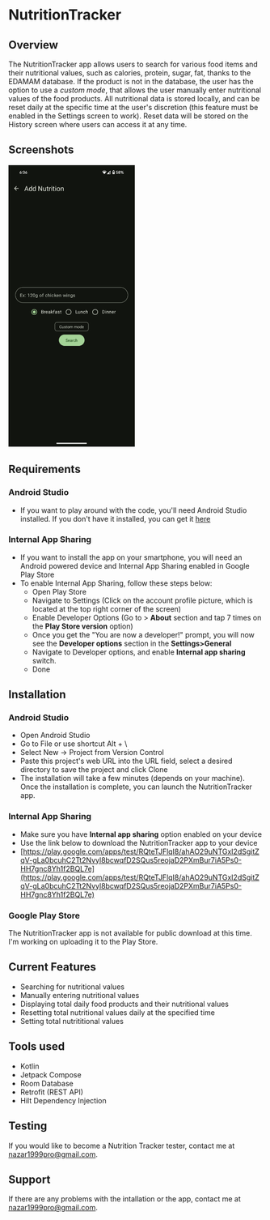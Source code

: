 # NutritionTracker

## Overview

The NutritionTracker app allows users to search for various food items and their nutritional values, such as calories, protein, sugar, fat, thanks to the EDAMAM database. If the product is not in the database,
the user has the option to use a _custom mode_, that allows the user manually enter nutritional values of the food products. All nutritional data is stored locally,
and can be reset daily at the specific time at the user's discretion (this feature must be enabled in the Settings screen to work). Reset data will be stored on the History screen where
users can access it at any time.

## Screenshots

<img src="/screenshots/add_screenshot1.png" width=250 height=556>

## Requirements

### Android Studio
- If you want to play around with the code, you'll need Android Studio installed.  If you don't have it installed, you can get it [here](https://developer.android.com/studio)

### Internal App Sharing
- If you want to install the app on your smartphone, you will need an Android powered device and Internal App Sharing enabled in Google Play Store
- To enable Internal App Sharing, follow these steps below:
  - Open Play Store
  - Navigate to Settings (Click on the account profile picture, which is located at the top right corner of the screen)
  - Enable Developer Options (Go to > **About** section and tap 7 times on the **Play Store version** option)
  - Once you get the "You are now a developer!" prompt, you will now see the **Developer options** section in the **Settings>General**
  - Navigate to Developer options, and enable **Internal app sharing** switch.
  - Done

## Installation

### Android Studio

- Open Android Studio
- Go to File or use shortcut Alt + \
- Select New -> Project from Version Control
- Paste this project's web URL into the URL field, select a desired directory to save the project and click Clone
- The installation will take a few minutes (depends on your machine). Once the installation is complete, you can launch the NutritionTracker app.

### Internal App Sharing
- Make sure you have **Internal app sharing** option enabled on your device
- Use the link below to download the NutritionTracker app to your device
- [https://play.google.com/apps/test/RQteTJFlqI8/ahAO29uNTGxI2dSgitZqV-gLa0bcuhC2Tt2Nvyl8bcwqfD2SQus5reojaD2PXmBur7iA5Ps0-HH7gnc8Yh1f2BQL7e](https://play.google.com/apps/test/RQteTJFlqI8/ahAO29uNTGxI2dSgitZqV-gLa0bcuhC2Tt2Nvyl8bcwqfD2SQus5reojaD2PXmBur7iA5Ps0-HH7gnc8Yh1f2BQL7e)

### Google Play Store
The NutritionTracker app is not available for public download at this time. I'm working on uploading it to the Play Store.

## Current Features

- Searching for nutritional values
- Manually entering nutritional values
- Displaying total daily food products and their nutritional values
- Resetting total nutritional values daily at the specified time
- Setting total nutrititional values

## Tools used

- Kotlin
- Jetpack Compose
- Room Database
- Retrofit (REST API)
- Hilt Dependency Injection

## Testing
If you would like to become a Nutrition Tracker tester, contact me at nazar1999pro@gmail.com.

## Support

If there are any problems with the intallation or the app, contact me at nazar1999pro@gmail.com.
